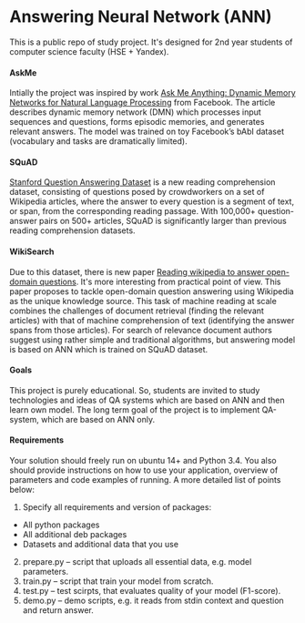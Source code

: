 # Answering Neural Network (ANN)

This is a public repo of study project. It's designed for 2nd year students of computer science faculty (HSE + Yandex).

#### AskMe
Intially the project was inspired by work [Ask Me Anything: Dynamic Memory Networks for Natural Language Processing](AskMe.pdf) from Facebook. The article describes dynamic memory network (DMN) which processes input sequences and questions, forms episodic memories, and generates relevant answers. The model was trained on toy Facebook’s bAbI dataset (vocabulary and tasks are dramatically limited).

#### SQuAD
[Stanford Question Answering Dataset](https://rajpurkar.github.io/SQuAD-explorer/) is a new reading comprehension dataset, consisting of questions posed by crowdworkers on a set of Wikipedia articles, where the answer to every question is a segment of text, or span, from the corresponding reading passage. With 100,000+ question-answer pairs on 500+ articles, SQuAD is significantly larger than previous reading comprehension datasets.

#### WikiSearch
Due to this dataset, there is new paper [Reading wikipedia to answer open-domain questions](WikiSearch.pdf).
It's more interesting from practical point of view. This paper proposes to tackle open-domain question answering using Wikipedia as the unique knowledge source. This task of machine reading at scale combines the challenges of document retrieval (finding the relevant articles) with that of machine comprehension of text (identifying the answer spans from those articles).
For search of relevance document authors suggest using rather simple and traditional algorithms, but answering model is based on ANN which is trained on SQuAD dataset.

#### Goals
This project is purely educational. So, students are invited to study technologies and ideas of QA systems which are based on ANN and then learn own model. The long term goal of the project is to implement QA-system, which are based on ANN only.

#### Requirements
Your solution should freely run on ubuntu 14+ and Python 3.4. You also should provide instructions on how to use your application, overview of parameters and code examples of running. A more detailed list of points below:
1. Specify all requirements and version of packages:
 * All python packages
 * All additional deb packages
 * Datasets and additional data that you use
2. prepare.py – script that uploads all essential data, e.g. model parameters. 
3. train.py – script that train your model from scratch.
4. test.py – test scirpts, that evaluates quality of your model (F1-score).
5. demo.py – demo scripts, e.g. it reads from stdin context and question and return answer.
